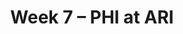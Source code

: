 ---
layout: game
title: Week 7 – PHI at ARI
season: 2000
game_id: 2000_07_PHI_ARI
away_team: PHI
home_team: ARI
---